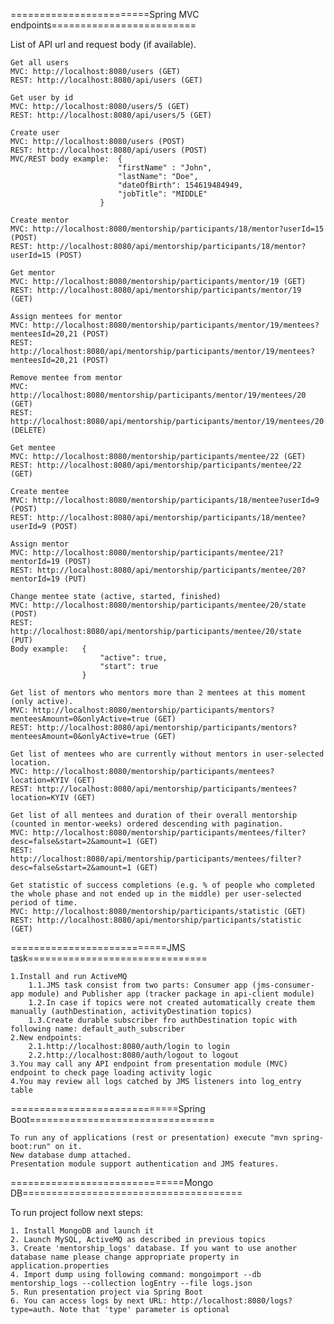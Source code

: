 ========================Spring MVC endpoints=========================

List of API url and request body (if available).

	Get all users
	MVC: http://localhost:8080/users (GET)
	REST: http://localhost:8080/api/users (GET)

	Get user by id
	MVC: http://localhost:8080/users/5 (GET)
	REST: http://localhost:8080/api/users/5 (GET)

	Create user
	MVC: http://localhost:8080/users (POST)
	REST: http://localhost:8080/api/users (POST)
	MVC/REST body example: 	{
							"firstName" : "John",
							"lastName": "Doe",
							"dateOfBirth": 154619484949,
							"jobTitle": "MIDDLE"
						}

	Create mentor
	MVC: http://localhost:8080/mentorship/participants/18/mentor?userId=15 (POST)
	REST: http://localhost:8080/api/mentorship/participants/18/mentor?userId=15 (POST)

	Get mentor
	MVC: http://localhost:8080/mentorship/participants/mentor/19 (GET)
	REST: http://localhost:8080/api/mentorship/participants/mentor/19 (GET)

	Assign mentees for mentor
	MVC: http://localhost:8080/mentorship/participants/mentor/19/mentees?menteesId=20,21 (POST)
	REST: http://localhost:8080/api/mentorship/participants/mentor/19/mentees?menteesId=20,21 (POST)

	Remove mentee from mentor
	MVC: http://localhost:8080/mentorship/participants/mentor/19/mentees/20 (GET)
	REST: http://localhost:8080/api/mentorship/participants/mentor/19/mentees/20 (DELETE)

	Get mentee
	MVC: http://localhost:8080/mentorship/participants/mentee/22 (GET)
	REST: http://localhost:8080/api/mentorship/participants/mentee/22 (GET)

	Create mentee
	MVC: http://localhost:8080/mentorship/participants/18/mentee?userId=9 (POST)
	REST: http://localhost:8080/api/mentorship/participants/18/mentee?userId=9 (POST)

	Assign mentor
	MVC: http://localhost:8080/mentorship/participants/mentee/21?mentorId=19 (POST)
	REST: http://localhost:8080/api/mentorship/participants/mentee/20?mentorId=19 (PUT)

	Change mentee state (active, started, finished)
	MVC: http://localhost:8080/mentorship/participants/mentee/20/state (POST)
	REST: http://localhost:8080/api/mentorship/participants/mentee/20/state (PUT)
	Body example: 	{
						"active": true,
						"start": true
					}

	Get list of mentors who mentors more than 2 mentees at this moment (only active). 
	MVC: http://localhost:8080/mentorship/participants/mentors?menteesAmount=0&onlyActive=true (GET)
	REST: http://localhost:8080/api/mentorship/participants/mentors?menteesAmount=0&onlyActive=true (GET)

	Get list of mentees who are currently without mentors in user-selected location. 
	MVC: http://localhost:8080/mentorship/participants/mentees?location=KYIV (GET)
	REST: http://localhost:8080/api/mentorship/participants/mentees?location=KYIV (GET)

	Get list of all mentees and duration of their overall mentorship (counted in mentor-weeks) ordered descending with pagination. 
	MVC: http://localhost:8080/mentorship/participants/mentees/filter?desc=false&start=2&amount=1 (GET)
	REST: http://localhost:8080/api/mentorship/participants/mentees/filter?desc=false&start=2&amount=1 (GET)

	Get statistic of success completions (e.g. % of people who completed the whole phase and not ended up in the middle) per user-selected period of time.
	MVC: http://localhost:8080/mentorship/participants/statistic (GET)
	REST: http://localhost:8080/api/mentorship/participants/statistic (GET)

===========================JMS task===============================

	1.Install and run ActiveMQ
		1.1.JMS task consist from two parts: Consumer app (jms-consumer-app module) and Publisher app (tracker package in api-client module)
		1.2.In case if topics were not created automatically create them manually (authDestination, activityDestination topics)
		1.3.Create durable subscriber fro authDestination topic with following name: default_auth_subscriber
	2.New endpoints:
		2.1.http://localhost:8080/auth/login to login
		2.2.http://localhost:8080/auth/logout to logout
	3.You may call any API endpoint from presentation module (MVC) endpoint to check page loading activity logic
	4.You may review all logs catched by JMS listeners into log_entry table

=============================Spring Boot================================

	To run any of applications (rest or presentation) execute "mvn spring-boot:run" on it.
	New database dump attached.
	Presentation module support authentication and JMS features.

==============================Mongo DB======================================

To run project follow next steps:
	
	1. Install MongoDB and launch it
	2. Launch MySQL, ActiveMQ as described in previous topics
	3. Create 'mentorship_logs' database. If you want to use another database name please change appropriate property in application.properties
	4. Import dump using following command: mongoimport --db mentorship_logs --collection logEntry --file logs.json
	5. Run presentation project via Spring Boot
	6. You can access logs by next URL: http://localhost:8080/logs?type=auth. Note that 'type' parameter is optional
